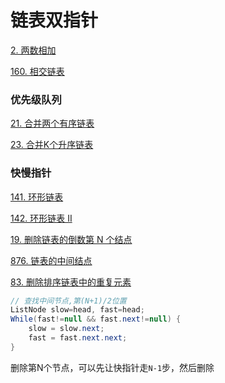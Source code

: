 # 链表双指针



[2. 两数相加](https://leetcode.cn/problems/add-two-numbers/)

[160. 相交链表](https://leetcode.cn/problems/intersection-of-two-linked-lists/)













### 优先级队列

[21. 合并两个有序链表](https://leetcode.cn/problems/merge-two-sorted-lists/)

[23. 合并K个升序链表](https://leetcode.cn/problems/merge-k-sorted-lists/)



### 快慢指针

[141. 环形链表](https://leetcode.cn/problems/linked-list-cycle/)

[142. 环形链表 II](https://leetcode.cn/problems/linked-list-cycle-ii/)

[19. 删除链表的倒数第 N 个结点](https://leetcode.cn/problems/remove-nth-node-from-end-of-list/)

[876. 链表的中间结点](https://leetcode.cn/problems/middle-of-the-linked-list/)

[83. 删除排序链表中的重复元素](https://leetcode.cn/problems/remove-duplicates-from-sorted-list/)



```java
// 查找中间节点,第(N+1)/2位置
ListNode slow=head, fast=head;
While(fast!=null && fast.next!=null) {
    slow = slow.next;
    fast = fast.next.next;  
}
```



删除第N个节点，可以先让快指针走`N-1`步，然后删除